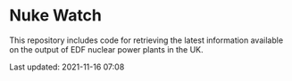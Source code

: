 # Nuke Watch

This repository includes code for retrieving the latest information available on the output of EDF nuclear power plants in the UK.

Last updated: 2021-11-16 07:08